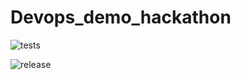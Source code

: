 # Devops_demo_hackathon



![tests](https://github.com/jptalukdar/Devops_demo_hackathon/workflows/tests/badge.svg)

![release](https://github.com/jptalukdar/Devops_demo_hackathon/workflows/release/badge.svg?branch=release)
